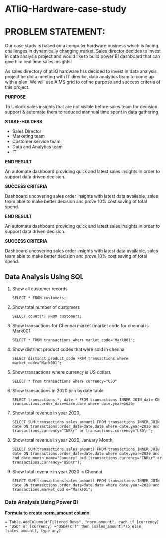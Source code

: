 # ATliQ-Hardware-case-study
# PROBLEM STATEMENT:
Our case study is based on a computer hardware business which is facing challenges in dynamically changing market. Sales director decides to invest in data analysis project and  would like to build power BI dashboard that can give him real time sales insights. 

As sales directory of atliQ hardware has decided to invest in data analysis project he did a meeting with IT director, data analytics team to come up with a plan. We will use AIMS grid to define purpose and success
criteria of this project.

**PURPOSE**

To Unlock sales insights that are not visible before sales team for decision support & automate them to reduced mannual time spent in data gathering

**STAKE-HOLDERS**

* Sales Director
* Marketing team
* Customer service team
* Data and Analytics team 
* IT

**END RESULT**

An automate dashboard providing quick and latest sales insights in order to support data driven decision.

**SUCCESS CRITERIA**

Dashboard uncovering sales  order insights with latest data available, sales team able to make  better decision and prove 10% cost saving of total spend.

**END RESULT**

An automate dashboard providing quick and latest sales insights in order to support data driven decision.

**SUCCESS CRITERIA**

Dashboard uncovering sales  order insights with latest data available, sales team able to make  better decision and prove 10% cost saving of total spend.

## Data Analysis Using SQL

1. Show all customer records

   `SELECT * FROM customers;`

2. Show total number of customers

   `SELECT count(*) FROM customers;`

3. Show transactions for Chennai market (market code for chennai is Mark001

   `SELECT * FROM transactions where market_code='Mark001';`

4. Show distrinct product codes that were sold in chennai

   `SELECT distinct product_code FROM transactions where market_code='Mark001';`

5. Show transactions where currency is US dollars

   `SELECT * from transactions where currency="USD"`

6. Show transactions in 2020 join by date table

   `SELECT transactions.*, date.* FROM transactions INNER JOIN date ON transactions.order_date=date.date where date.year=2020;`

7. Show total revenue in year 2020,

   `SELECT SUM(transactions.sales_amount) FROM transactions INNER JOIN date ON transactions.order_date=date.date where date.year=2020 and transactions.currency="INR\r" or transactions.currency="USD\r";`
   
8. Show total revenue in year 2020, January Month,

   `SELECT SUM(transactions.sales_amount) FROM transactions INNER JOIN date ON transactions.order_date=date.date where date.year=2020 and and date.month_name="January" and (transactions.currency="INR\r" or transactions.currency="USD\r");`

9. Show total revenue in year 2020 in Chennai

   `SELECT SUM(transactions.sales_amount) FROM transactions INNER JOIN date ON transactions.order_date=date.date where date.year=2020 and transactions.market_cod
    e="Mark001";`

### Data Analysis Using Power BI

 **Formula to create norm_amount column**

   `= Table.AddColumn(#"Filtered Rows", "norm_amount", each if [currency] = "USD" or [currency] ="USD#(cr)" then [sales_amount]*75 else [sales_amount], type any)`
